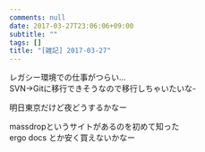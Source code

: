 ```yaml
---
comments: null
date: 2017-03-27T23:06:06+09:00
subtitle: ""
tags: []
title: "[雑記] 2017-03-27"
---
```


レガシー環境での仕事がつらい...  
SVN→Gitに移行できそうなので移行しちゃいたいな-

明日東京だけど夜どうするかなー


massdropというサイトがあるのを初めて知った  
ergo docs とか安く買えないかなー
